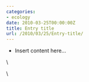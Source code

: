 ```yaml
---
categories:
- ecology
date: 2010-03-25T00:00:00Z
title: Entry title
url: /2010/03/25/Entry-title/
---
```


-   Insert content here...

\

\

